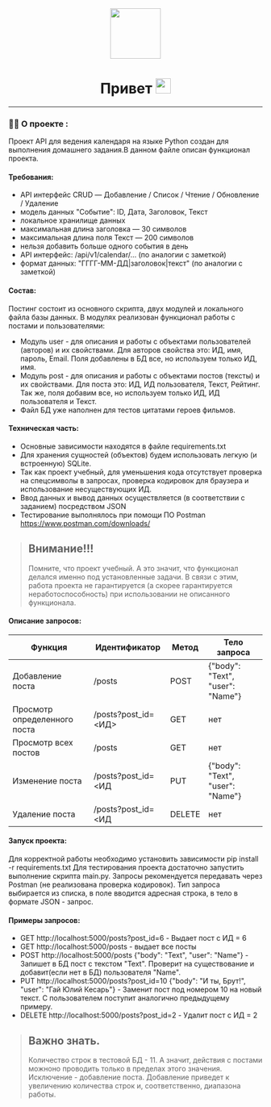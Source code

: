 <div id="header" align="center">
<img src="https://media.giphy.com/media/M9gbBd9nbDrOTu1Mqx/giphy.gif" width="100"/></div>
<div id="count" align="center">
<img src="https://komarev.com/ghpvc/?username=Parsoph85&style=flat-square&color=blue" alt="" align="center"/>
</div>
<h1 align="center">
  Привет
  <img src="https://media.giphy.com/media/hvRJCLFzcasrR4ia7z/giphy.gif" width="30px"/>
</h1>

---

### :man_technologist: О проекте :

Проект API для ведения календаря на языке Python создан для выполнения домашнего задания.В данном файле описан функционал проекта.
#### Требования:
* API интерфейс CRUD — Добавление / Список / Чтение / Обновление / Удаление
* модель данных "Событие": ID, Дата, Заголовок, Текст
* локальное хранилище данных
* максимальная длина заголовка — 30 символов
* максимальная длина поля Текст — 200 символов
* нельзя добавить больше одного события в день
* API интерфейс: /api/v1/calendar/… (по аналогии с заметкой)
* формат данных: "ГГГГ-ММ-ДД|заголовок|текст" (по аналогии с заметкой)

#### Состав:
Постинг состоит из основного скрипта, двух модулей и локального файла базы данных.
В модулях реализован функционал работы с постами и пользователями:
* Модуль user - для описания и работы с объектами пользователей (авторов) и их свойствами. Для авторов свойства это: ИД, имя, пароль, Email. Поля добавлены в БД все, но используем только ИД, имя.
* Модуль post - для описания и работы с объектами постов (тексты) и их свойствами. Для поста это: ИД, ИД пользователя, Текст, Рейтинг. Так же, поля добавим все, но используем только ИД, ИД пользователя и Текст.
* Файл БД уже наполнен для тестов цитатами героев фильмов.
#### Техническая часть:
* Основные зависимости находятся в файле requirements.txt
* Для хранения сущностей (объектов) будем использовать легкую (и встроенную) SQLite.
* Так как проект учебный, для уменьшения кода отсутствует проверка на спецсимволы в запросах, проверка кодировок для браузера и использование несуществующих ИД.
* Ввод данных и вывод данных осуществляется (в соответствии с заданием) посредством JSON
* Тестирование выполнялось при помощи ПО Postman https://www.postman.com/downloads/

> ## Внимание!!!
> Помните, что проект учебный.
> А это значит, что функционал делался именно под установленные задачи.
> В связи с этим, работа проекта не гарантируется (а скорее гарантируется неработоспособность) при использовании не описанного функционала.

#### Описание запросов:

|Функция| Идентификатор | Метод | Тело запроса |
|-------|----------|---------|---------|
|Добавление поста| /posts | POST    |{"body": "Text", "user": "Name"}  |
|Просмотр определенного поста| /posts?post_id=<ИД>  | GET      | нет    |
|Просмотр всех постов| /posts     | GET   | нет     |
|Изменение поста| /posts?post_id=<ИД |PUT   | {"body": "Text", "user": "Name"}      |
|Удаление поста| /posts?post_id=<ИД  | DELETE  | нет      |

#### Запуск проекта:
Для корректной работы необходимо установить зависимости pip install -r requirements.txt
Для тестирования проекта достаточно запустить выполнение скрипта main.py. 
Запросы рекомендуется передавать через Postman (не реализована проверка кодировок). Тип запроса выбирается из списка, в поле вводится адресная строка, в тело в формате JSON - запрос.
#### Примеры запросов:
* GET http://localhost:5000/posts?post_id=6 - Выдает пост с ИД = 6
* GET http://localhost:5000/posts - выдает все посты
* POST http://localhost:5000/posts {"body": "Text", "user": "Name"} - Запишет в БД пост с текстом "Text". Проверит на существование и добавит(если нет в БД) пользователя "Name".
* PUT http://localhost:5000/posts?post_id=10 {"body": "И ты, Брут!", "user": "Гай Юлий Кесарь"} - Заменит пост под номером 10 на новый текст. С пользователем поступит аналогично предыдущему примеру.
* DELETE http://localhost:5000/posts?post_id=2 - Удалит пост с ИД = 2

> ## Важно знать.
> Количество строк в тестовой БД - 11. А значит, действия с постами можноно проводить только в пределах этого значения.
> Исключение - добавление поста. Добавление приведет к увеличению количества строк и, соответственно, диапазона работы.
